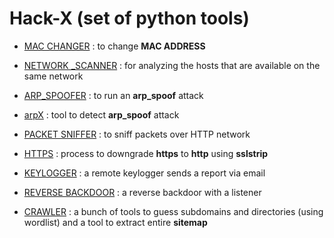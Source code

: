 # Hack-X  (set of python tools)


- [MAC CHANGER](https://github.com/Error-200/Hack-X/tree/master/mac_changer) 
 : to change **MAC ADDRESS**

- [NETWORK _SCANNER](https://github.com/Error-200/Hack-X/tree/master/network_scan)
 :  for analyzing the hosts that are available on the same network
 
- [ARP_SPOOFER](https://github.com/Error-200/Hack-X/tree/master/arp_spoofer)
 : to run an **arp_spoof** attack 
 
- [arpX](https://github.com/Error-200/Hack-X/tree/master/arpX)
 : tool to detect **arp_spoof** attack
 
- [PACKET SNIFFER](https://github.com/Error-200/Hack-X/tree/master/packet_sniffer)
 : to sniff packets over HTTP network 
 
- [HTTPS](https://github.com/Error-200/Hack-X/tree/master/https) 
 : process to downgrade **https** to **http** using **sslstrip**
 
 - [KEYLOGGER](https://github.com/Error-200/Hack-X/tree/master/keylogger)
 : a remote keylogger sends a report via email 
 
 - [REVERSE BACKDOOR](https://github.com/Error-200/Hack-X/tree/master/backdoor)
  : a reverse backdoor with a listener 
  
 - [CRAWLER](https://github.com/Error-200/Hack-X/tree/master/crawler)
  : a bunch of tools to guess subdomains and directories (using wordlist) and a tool to extract entire **sitemap** 
